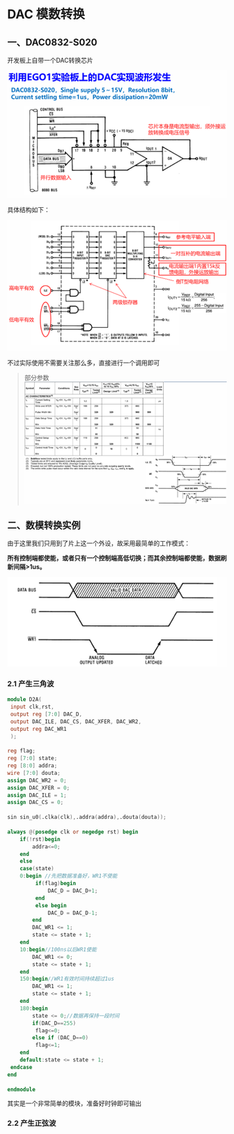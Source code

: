# DAC 模数转换

## 一、DAC0832-S020

开发板上自带一个DAC转换芯片

![](images/2024-06-01-00-56-46.png)

具体结构如下：

![](images/2024-06-02-00-02-05.png)

不过实际使用不需要关注那么多，直接进行一个调用即可

>部分参数
![](images/2024-06-03-18-58-53.png)

## 二、数模转换实例

由于这里我们只用到了片上这一个外设，故采用最简单的工作模式：

**所有控制端都使能，或者只有一个控制端高低切换；而其余控制端都使能，数据刷新间隔>1us。**

![](images/2024-06-03-19-00-06.png)

### 2.1 产生三角波

```verilog
module D2A(
 input clk,rst,
 output reg [7:0] DAC_D,
 output DAC_ILE, DAC_CS, DAC_XFER, DAC_WR2,
 output reg DAC_WR1
 );

reg flag;
reg [7:0] state;
reg [8:0] addra;
wire [7:0] douta;
assign DAC_WR2 = 0;
assign DAC_XFER = 0;
assign DAC_ILE = 1;
assign DAC_CS = 0;

sin sin_u0(.clka(clk),.addra(addra),.douta(douta));

always @(posedge clk or negedge rst) begin
    if(!rst)begin
        addra<=0;
    end
    else
    case(state)
    0:begin //先把数据准备好，WR1不使能
         if(flag)begin
             DAC_D = DAC_D+1;
         end
         else begin
             DAC_D = DAC_D-1;
        end
        DAC_WR1 <= 1;
        state <= state + 1;
    end
    10:begin//100ns以后WR1使能
        DAC_WR1 <= 0;
        state <= state + 1;
    end  
    150:begin//WR1有效时间持续超过1us
        DAC_WR1 <= 1;
        state <= state + 1;
    end
    180:begin
        state <= 0;//数据再保持一段时间
        if(DAC_D==255)
         flag<=0;
        else if (DAC_D==0)
         flag<=1;
    end
    default:state <= state + 1;
 endcase
end

endmodule
```

其实是一个非常简单的模块，准备好时钟即可输出

### 2.2 产生正弦波

